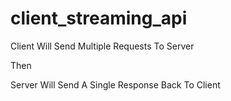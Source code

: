 # client_streaming_api

Client Will Send Multiple Requests To Server

Then


Server Will Send A Single Response Back To Client
